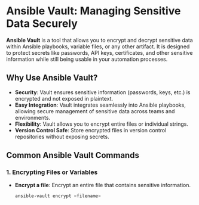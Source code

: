 # Ansible Vault: Managing Sensitive Data Securely

**Ansible Vault** is a tool that allows you to encrypt and decrypt sensitive data within Ansible playbooks, variable files, or any other artifact. It is designed to protect secrets like passwords, API keys, certificates, and other sensitive information while still being usable in your automation processes.

## Why Use Ansible Vault?

- **Security**: Vault ensures sensitive information (passwords, keys, etc.) is encrypted and not exposed in plaintext.
- **Easy Integration**: Vault integrates seamlessly into Ansible playbooks, allowing secure management of sensitive data across teams and environments.
- **Flexibility**: Vault allows you to encrypt entire files or individual strings.
- **Version Control Safe**: Store encrypted files in version control repositories without exposing secrets.

## Common Ansible Vault Commands

### 1. Encrypting Files or Variables

- **Encrypt a file**: Encrypt an entire file that contains sensitive information.
  ```bash
  ansible-vault encrypt <filename>
